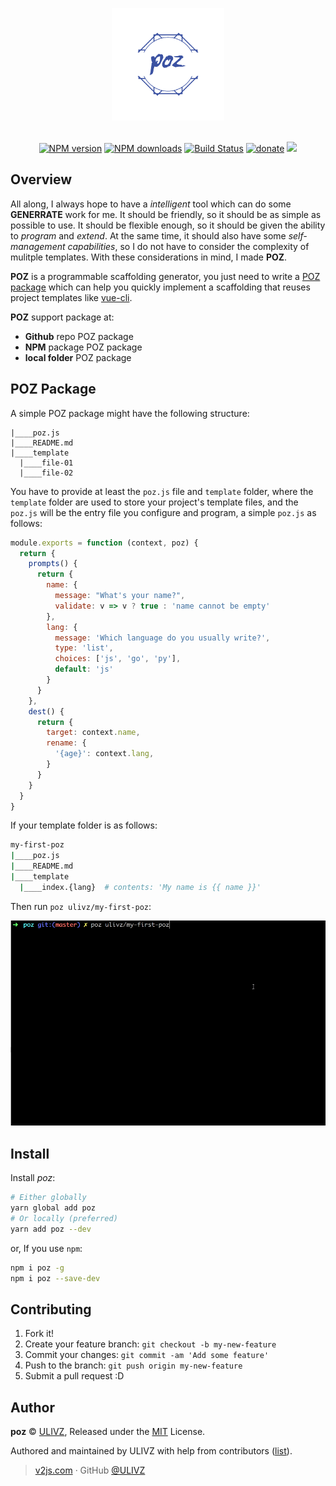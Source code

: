 <p align="center">
<img src=".media/poz.png" width="180" />
</p>

<p align="center">
<br>
<a href="https://npmjs.com/package/poz"><img src="https://img.shields.io/npm/v/poz.svg?style=flat" alt="NPM version"></a> 
<a href="https://npmjs.com/package/poz"><img src="https://img.shields.io/npm/dm/poz.svg?style=flat" alt="NPM downloads"></a> 
<a href="https://circleci.com/gh/ulivz/poz"><img src="https://img.shields.io/circleci/project/ulivz/poz/master.svg?style=flat" alt="Build Status"></a> 
<a href="https://github.com/ulivz/donate"><img src="https://img.shields.io/badge/$-donate-ff69b4.svg?maxAge=2592000&amp;style=flat" alt="donate"></a> 
<a href="https://codecov.io/gh/ulivz/poz" alt="codecov"> <img src="https://codecov.io/gh/ulivz/poz/branch/master/graph/badge.svg?maxAge=2592000&amp;style=flat"></img> </a>
</p>


## Overview

All along, I always hope to have a _intelligent_ tool which can do some __GENERRATE__ work for me. It should be friendly, so it should be as simple as possible to use. It should be flexible enough, so it should be given the ability to _program_ and _extend_. At the same time, it should also have some _self-management capabilities_, so I do not have to consider the complexity of mulitple templates. With these considerations in mind, I made **POZ**.

__POZ__ is a programmable scaffolding generator, you just need to write a [POZ package](#poz-package) which can help you quickly implement a scaffolding that reuses project templates like [vue-cli](https://github.com/vuejs/vue-cli).

**POZ** support package at:

- __Github__ repo POZ package
- __NPM__ package POZ package
- __local folder__ POZ package

## POZ Package

A simple POZ package might have the following structure:

```
|____poz.js
|____README.md
|____template
  |____file-01
  |____file-02
```

You have to provide at least the `poz.js` file and `template` folder, where the `template` folder are used to store your project's template files, and the `poz.js` will be the entry file you configure and program, a simple `poz.js` as follows:

```js
module.exports = function (context, poz) {
  return {
    prompts() {
      return {
        name: {
          message: "What's your name?",
          validate: v => v ? true : 'name cannot be empty'
        },
        lang: {
          message: 'Which language do you usually write?',
          type: 'list',
          choices: ['js', 'go', 'py'],
          default: 'js'
        }
      }
    },
    dest() {
      return {
        target: context.name,
        rename: {
          '{age}': context.lang,
        }
      }
    }
  }
}
```

If your template folder is as follows:

```bash
my-first-poz
|____poz.js
|____README.md
|____template
  |____index.{lang}  # contents: 'My name is {{ name }}'
```

Then run `poz ulivz/my-first-poz`:

![](./.media/my-first-poz-demo.gif)

## Install

Install _poz_:

```bash
# Either globally
yarn global add poz
# Or locally (preferred)
yarn add poz --dev
```

or, If you use `npm`:

```bash
npm i poz -g
npm i poz --save-dev
```

## Contributing

1. Fork it!
2. Create your feature branch: `git checkout -b my-new-feature`
3. Commit your changes: `git commit -am 'Add some feature'`
4. Push to the branch: `git push origin my-new-feature`
5. Submit a pull request :D

## Author

**poz** © [ULIVZ](https://github.com/ulivz), Released under the [MIT](./LICENSE) License.

Authored and maintained by ULIVZ with help from contributors ([list](https://github.com/ulivz/poz/contributors)).

> [v2js.com](http://v2js.com) · GitHub [@ULIVZ](https://github.com/ulivz)
